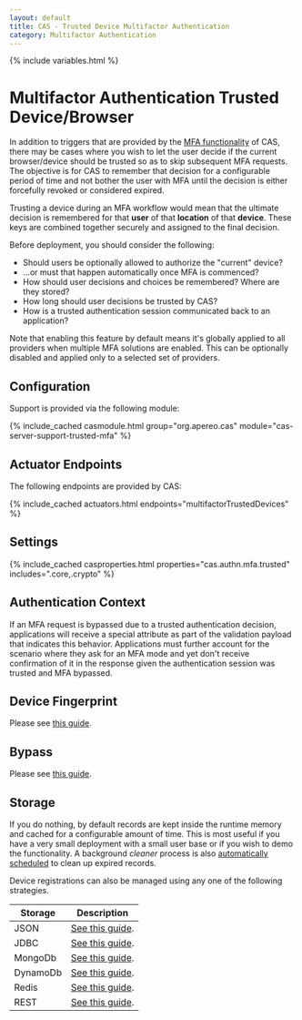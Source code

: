 ```yaml
---
layout: default
title: CAS - Trusted Device Multifactor Authentication
category: Multifactor Authentication
---
```


{% include variables.html %}

# Multifactor Authentication Trusted Device/Browser

In addition to triggers that are provided by the [MFA functionality](Configuring-Multifactor-Authentication.html) of CAS, there may be
cases where you wish to let the user decide if the current browser/device should be trusted so as to skip subsequent MFA requests. The
objective is for CAS to remember that decision for a configurable period of time and not bother the user with MFA until the decision
is either forcefully revoked or considered expired.

Trusting a device during an MFA workflow would mean that the ultimate decision is remembered for that **user** of that **location**
of that **device**. These keys are combined together securely and assigned to the final decision.

Before deployment, you should consider the following:

- Should users be optionally allowed to authorize the "current" device?
- ...or must that happen automatically once MFA is commenced?
- How should user decisions and choices be remembered? Where are they stored?
- How long should user decisions be trusted by CAS?
- How is a trusted authentication session communicated back to an application?

Note that enabling this feature by default means it's globally applied to all providers when multiple MFA solutions are enabled.
This can be optionally disabled and applied only to a selected set of providers.

## Configuration

Support is provided via the following module:

{% include_cached casmodule.html group="org.apereo.cas" module="cas-server-support-trusted-mfa" %}

## Actuator Endpoints

The following endpoints are provided by CAS:

{% include_cached actuators.html endpoints="multifactorTrustedDevices" %}

## Settings

{% include_cached casproperties.html properties="cas.authn.mfa.trusted" includes=".core,.crypto" %}

## Authentication Context

If an MFA request is bypassed due to a trusted authentication decision, applications will receive a special attribute as part of
the validation payload that indicates this behavior. Applications must further account for the scenario where they ask for an MFA
mode and yet don't receive confirmation of it in the response given the authentication session was trusted and MFA bypassed.

## Device Fingerprint

Please see [this guide](Multifactor-TrustedDevice-Authentication-DeviceFingerprint.html).

## Bypass

Please see [this guide](Multifactor-TrustedDevice-Authentication-Bypass.html).

## Storage

If you do nothing, by default records are kept inside the runtime memory and cached for a configurable amount of time.
This is most useful if you have a very small deployment with a small user base or if you wish to demo the functionality. A background 
*cleaner* process is also [automatically scheduled](Multifactor-TrustedDevice-Authentication-Cleaner.html) to clean up expired records.

Device registrations can also be managed using any one of the following strategies.

| Storage     | Description                                                                       |
|-------------|-----------------------------------------------------------------------------------|
| JSON        | [See this guide](Multifactor-TrustedDevice-Authentication-Storage-JSON.html).     |
| JDBC        | [See this guide](Multifactor-TrustedDevice-Authentication-Storage-JDBC.html).     |
| MongoDb     | [See this guide](Multifactor-TrustedDevice-Authentication-Storage-MongoDb.html).  |
| DynamoDb    | [See this guide](Multifactor-TrustedDevice-Authentication-Storage-DynamoDb.html). |
| Redis       | [See this guide](Multifactor-TrustedDevice-Authentication-Storage-Redis.html).    |
| REST        | [See this guide](Multifactor-TrustedDevice-Authentication-Storage-Rest.html).     |
